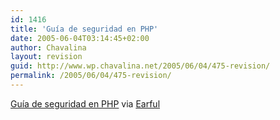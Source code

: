 ```yaml
---
id: 1416
title: 'Guía de seguridad en PHP'
date: 2005-06-04T03:14:45+02:00
author: Chavalina
layout: revision
guid: http://www.wp.chavalina.net/2005/06/04/475-revision/
permalink: /2005/06/04/475-revision/
---
```

<a href="http://phpsec.org/projects/guide/" target="_blank">Guía de seguridad en PHP</a> via <a href="http://earful.bitako.com/microdosis/257" target="_blank">Earful</a>